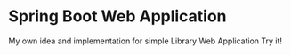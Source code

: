 # Spring Boot Web Application
My own idea and implementation for simple Library Web Application
Try it!
